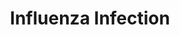 ---
annotations:
- type: Pathway Ontology
  value: infectious disease pathway
authors:
- ReactomeTeam
- Anwesha
- Mkutmon
- Egonw
description: 'For centuries influenza epidemics have plagued man; with influenza probably
  being the disease described by Hippocrates in 412 BC. Today it remains a major cause
  of morbidity and mortality worldwide with large segments of the human population
  affected every year. Many animal species can be infected by influenza viruses, often
  with catastrophic consequences. An influenza pandemic is a continuing global level
  threat. The 1918 influenza pandemic is a modern example of how devastating such
  an event could be with an estimated 50 million deaths worldwide.<p>  Influenza viruses
  belong to the family of Orthomyxoviridae; viruses with segmented RNA genomes that
  are negative sense and single-stranded (Baltimore 1971). Influenza virus strains
  are named according to their type (A, B, or C), the species from which the virus
  was isolated (omitted if human), location of isolate, the number of the isolate,
  the year of isolation, and in the case of influenza A viruses, the hemagglutinin
  (H) and neuraminidase (N) subtype. For example, the virus of H5N1 subtype isolated
  from chickens in Hong Kong in 1997 is: influenza A/chicken/Hong Kong/220/97(H5N1)
  virus. Currently 16 different hemagglutinin (H1 to H16) subtypes and 9 different
  neuraminidase (N1 to N9) subtypes are known for influenza A viruses. Most human
  disease is due to influenza viruses of the A type. The events of influenza infection
  have been annotated in Reactome primarily use protein and genome references to the
  Influenza A virus A/Puerto Rico/8/1934 H1N1 strain.   The influenza virus particle
  initially associates with a human host cell by binding to sialic acid receptors
  on the host cell surface. Sialic acids are found on many vertebrate cells and numerous
  viruses make use of this ubiquitous receptor. The bound virus is endocytosed by
  one of four distinct mechanisms. Once endocytosed the low endosomal pH sets in motion
  a number of steps that lead to viral membrane fusion mediated by the viral hemagglutinin
  (HA) protein, and the eventual release of the uncoated viral ribonucleoprotein complex
  into the cytosol of the host cell. The ribonucleoprotein complex is transported
  through the nuclear pore into the nucleus. Once in the nucleus, the incoming negative-sense
  viral RNA (vRNA) is transcribed into messenger RNA (mRNA) by a primer-dependent
  mechanism. Replication occurs via a two step process. A full-length complementary
  RNA (cRNA), a positive-sense copy of the vRNA, is first made and this in turn is
  used as a template to produce more vRNA. The viral proteins are expressed and processed
  and eventually assemble with vRNAs at what will become the budding sites on the
  host cell membrane. The viral protein and ribonucleoprotein complexes are assembled
  into complete viral particles and bud from the host cell, enveloped in the host
  cell''s membrane.<p>  Infection of a human host cell with influenza virus triggers
  an array of defensive host processes. This coevolution has driven the development
  of host processes that interfere with viral replication, notably the production
  of type I interferon. At the some time the virus counters these responses with the
  viral NS1 protein playing a central role in the viral response to the host cells
  defense.  View original pathway at [http://www.reactome.org/PathwayBrowser/#DIAGRAM=168255
  Reactome].'
last-edited: 2021-01-25
organisms:
- Homo sapiens
redirect_from:
- /index.php/Pathway:WP2683
- /instance/WP2683
schema-jsonld:
- '@context': https://schema.org/
  '@id': https://wikipathways.github.io/pathways/WP2683.html
  '@type': Dataset
  creator:
    '@type': Organization
    name: WikiPathways
  description: 'For centuries influenza epidemics have plagued man; with influenza
    probably being the disease described by Hippocrates in 412 BC. Today it remains
    a major cause of morbidity and mortality worldwide with large segments of the
    human population affected every year. Many animal species can be infected by influenza
    viruses, often with catastrophic consequences. An influenza pandemic is a continuing
    global level threat. The 1918 influenza pandemic is a modern example of how devastating
    such an event could be with an estimated 50 million deaths worldwide.<p>  Influenza
    viruses belong to the family of Orthomyxoviridae; viruses with segmented RNA genomes
    that are negative sense and single-stranded (Baltimore 1971). Influenza virus
    strains are named according to their type (A, B, or C), the species from which
    the virus was isolated (omitted if human), location of isolate, the number of
    the isolate, the year of isolation, and in the case of influenza A viruses, the
    hemagglutinin (H) and neuraminidase (N) subtype. For example, the virus of H5N1
    subtype isolated from chickens in Hong Kong in 1997 is: influenza A/chicken/Hong
    Kong/220/97(H5N1) virus. Currently 16 different hemagglutinin (H1 to H16) subtypes
    and 9 different neuraminidase (N1 to N9) subtypes are known for influenza A viruses.
    Most human disease is due to influenza viruses of the A type. The events of influenza
    infection have been annotated in Reactome primarily use protein and genome references
    to the Influenza A virus A/Puerto Rico/8/1934 H1N1 strain.   The influenza virus
    particle initially associates with a human host cell by binding to sialic acid
    receptors on the host cell surface. Sialic acids are found on many vertebrate
    cells and numerous viruses make use of this ubiquitous receptor. The bound virus
    is endocytosed by one of four distinct mechanisms. Once endocytosed the low endosomal
    pH sets in motion a number of steps that lead to viral membrane fusion mediated
    by the viral hemagglutinin (HA) protein, and the eventual release of the uncoated
    viral ribonucleoprotein complex into the cytosol of the host cell. The ribonucleoprotein
    complex is transported through the nuclear pore into the nucleus. Once in the
    nucleus, the incoming negative-sense viral RNA (vRNA) is transcribed into messenger
    RNA (mRNA) by a primer-dependent mechanism. Replication occurs via a two step
    process. A full-length complementary RNA (cRNA), a positive-sense copy of the
    vRNA, is first made and this in turn is used as a template to produce more vRNA.
    The viral proteins are expressed and processed and eventually assemble with vRNAs
    at what will become the budding sites on the host cell membrane. The viral protein
    and ribonucleoprotein complexes are assembled into complete viral particles and
    bud from the host cell, enveloped in the host cell''s membrane.<p>  Infection
    of a human host cell with influenza virus triggers an array of defensive host
    processes. This coevolution has driven the development of host processes that
    interfere with viral replication, notably the production of type I interferon.
    At the some time the virus counters these responses with the viral NS1 protein
    playing a central role in the viral response to the host cells defense.  View
    original pathway at [http://www.reactome.org/PathwayBrowser/#DIAGRAM=168255 Reactome].'
  keywords:
  - Bilayer Membrane
  - 'KPNB1 '
  - vRNA Transcription
  - 'PB1-F2 '
  - Segment 8 RNP
  - Glycosylated and
  - Sialic Acid Bound
  - 'RANBP2 '
  - 'RPS8 '
  - 'Lys-tRNA(Lys) '
  - GRSF1
  - 'RPL22L1 '
  - CPSF4
  - 'RPL34 '
  - Dimeric TGFB1
  - 'NEP/NS2 '
  - beta complex
  - 'CLTC '
  - 'TPR '
  - 'NUP58-1 '
  - CANX
  - PB1 mRNA
  - Viral Proteins
  - 'RPL18A '
  - Docked At The
  - 'RPL6 '
  - 'RPS27A(77-156) '
  - 'RPL14 '
  - 'RPS28 '
  - Importin
  - (NPC)
  - intermediate form
  - 'Inter-Membrane Spanning HA2 '
  - 'NP '
  - 'CTP '
  - 'RPS2 '
  - 'RPL40 '
  - 'NUP205 '
  - 'Tyr-tRNA(Tyr) '
  - CPSF:NS1 Complex
  - KPNB1
  - 'NS1 mRNA '
  - 'RPS4Y2 '
  - Particle
  - of TGFB1
  - Into The Endocytic
  - 'POM121C '
  - 'Glycosylated and folded HA '
  - 'POLR2B '
  - 'RPL32 '
  - 'RPS7 '
  - 'PA mRNA '
  - (phosphorylated):TFIIF:capped pre-mRNA
  - 'Phe-tRNA(Phe) '
  - Initiated vRNA-cRNA
  - 'NUP160 '
  - 'ATP '
  - 'NUP133 '
  - Segment 3 RNP
  - 'Leu-tRNA(Leu) '
  - 'RPS16 '
  - Tetramer:Lipid Raft
  - (RNP) Complex
  - 'RPS15A '
  - 'Cys-tRNA(Cys) '
  - 'NUP93 '
  - 'RPL35A '
  - II
  - Envelope Inserted
  - 'Genomic RNA Segment 1 '
  - 'RPL23 '
  - RNP pre-assembly
  - Crm1:Ran GTPase:GDP
  - 'POLR2E '
  - 'RPL10L '
  - DNAJC3
  - viral mRNA
  - folded HA trimer
  - NA
  - 'PABPN1 '
  - 'NUP58-2 '
  - 'RPL18 '
  - 'PB1 '
  - 'Genomic RNA Segment 7 '
  - 'PB1 mRNA '
  - 'Genomic RNA Segment 6 '
  - The Endocytic
  - Cholesterol
  - 'RPL36AL '
  - HSPA1A
  - Vesicle Membrane
  - 'RPL19 '
  - PB1-F2
  - 'KPNA1 '
  - '5S rRNA '
  - 'NUP43 '
  - 'CPSF4 '
  - RNA
  - 'NDC1 '
  - 'RPS19 '
  - 'RPSA '
  - NS2 mRNA
  - 'NUP188 '
  - 'Genomic RNA Segment 2 '
  - 'M1 '
  - 'RPS4Y1 '
  - 'POLR2I '
  - Influenza A Viral
  - 'NS2 mRNA '
  - KPNA1
  - 'Gln-tRNA(Gln) '
  - 'Lipid Raft '
  - 'RPS11 '
  - (complete)
  - folded HA
  - 'Host Derived Lipid Bilayer Membrane Rich In Sphingolipids And Cholesterol '
  - 'RPL11 '
  - 'NUP214 '
  - 'PB1-F2: ANT 3'
  - Polymerase
  - Particle With A
  - 'RPS6 '
  - 'RPS27L '
  - 'HA folded, glycosylated, and palmitylated '
  - Transcription
  - Endocytic Vesicle
  - 'RPL41 '
  - Pi
  - 'Glycosylated NA '
  - assembly complex
  - Sphingolipids And
  - HSP90AA1
  - vRNP:M1:NEP:NP
  - 'Ala-tRNA(Ala) '
  - mRNA
  - '7-methylguanosine cap '
  - 'M2 '
  - Segment 6 RNP
  - Complex:Karyopherin
  - Export
  - vRNP destined for
  - Segment 1 RNP
  - 'ISG15 '
  - palmitylated M2
  - PA
  - 'RPL27A '
  - 'RPL39L '
  - 'RPS10 '
  - 'RPL10A '
  - 'RPS12 '
  - vRNP Export Complex
  - Ribonucleoprotein
  - 'SEC13 '
  - 'His-tRNA(His) '
  - 'GTP '
  - 'HA2 '
  - 'SA '
  - Segment 5 RNP
  - Nuclear Pore Complex
  - 'RPS15 '
  - 'NS1 '
  - 'AAAS '
  - Tetramer
  - 'RAE1 '
  - 'NUP35 '
  - 'NA '
  - 'HA mRNA '
  - Lipid Raft
  - 'Influenza H1N1 cRNA (extending) '
  - 'M1 mRNA '
  - complex
  - 'RPL13 '
  - NP:PARP1
  - NS1 dimer
  - 'RPS13 '
  - transcript derived
  - 'RPL22 '
  - 'NUP37 '
  - 'RPL17 '
  - Segment 4 RNP
  - 'RPL26 '
  - 'Asp-tRNA(Asp) '
  - 'RPLP0 '
  - HA2
  - 'RPL3L '
  - A Viral Particle
  - 'NUP107 '
  - mRNA with m7G cap
  - RNP
  - Segment 2 RNP
  - 'CLTA '
  - ISGylated NS1
  - Rich In
  - 'RPL4 '
  - 'H+ '
  - 'palmitylated M2 '
  - XPO1
  - Gycosylated NA
  - 'FAU '
  - 'RPL28 '
  - Membrane With An
  - 'SEH1L-1 '
  - 'RPS20 '
  - 'NUP54 '
  - PB1
  - 'TGFB1 '
  - 'GDP '
  - palmitylated and
  - 'RPL3 '
  - 'RPS24 '
  - 'Thr-tRNA(Thr) '
  - 'GTF2F2 '
  - 'P1 mRNA '
  - vRNP:M1:NEP
  - PB2
  - RAN:GTP
  - 'NA mRNA '
  - 'RPS14 '
  - M2 mRNA
  - SLC25A6
  - 'PB2 mRNA '
  - HA
  - 'NUP62 '
  - 'POLR2J '
  - NS1
  - Acidified Influenza
  - Viral Polymerase
  - 'NUP50 '
  - 'RPS25 '
  - 'PB2 '
  - NTP
  - 'NUP98-5 '
  - 'Genomic RNA Segment 5 '
  - 'RPLP2 '
  - Complex
  - NS1 Homodimer
  - 'POLR2D '
  - 'RPL7A '
  - 'NUP155 '
  - 'POM121 '
  - 'POLR2L '
  - 'RPS26 '
  - Initiated cRNA-vRNA
  - NP
  - 'capped pre-mRNA '
  - 'RPS3A '
  - 'RPS18 '
  - 'RPS29 '
  - 'RPL37 '
  - cRNP
  - EIF2AK2
  - 'Influenza A dsRNA intermediate form '
  - 'POLR2C '
  - 'POLR2F '
  - vRNA (genomic)
  - vRNP:M1 for Export
  - 'POLR2G '
  - 'RPL35 '
  - M2 Tetramer
  - 'Influenza cRNA (complete) '
  - 'RPL10 '
  - 'NUP98-4 '
  - Mature intronless
  - 'RPL15 '
  - 'POLR2K '
  - Aminoacyl-tRNA
  - 'NUP88 '
  - 'RPL27 '
  - Fusion Competent
  - 'HA folded and glycosylated '
  - 'RPL8 '
  - NS1 mRNA
  - 'SLC25A6 '
  - Intracellular
  - PABPN1
  - 'HA1 '
  - CALR
  - 'RPL37A '
  - 'Arg-tRNA(Arg) '
  - 'Genomic RNA Segment 4 '
  - 'RPS27 '
  - trimer:Lipid Raft
  - '18S rRNA '
  - 'PARP1 '
  - Influenza A dsRNA
  - 80S ribosome
  - Large latent complex
  - 'Genomic RNA Segment 3 '
  - 'Pro-tRNA(Pro) '
  - Particle Docked At
  - M1 mRNA
  - NP:Lipid Raft
  - 'RPS4X '
  - NS1 Homodimer:PKR
  - 'RPL24 '
  - 'RPS5 '
  - 'RPS17 '
  - 'Glu-tRNA(Glu) '
  - 'Mature intronless transcript derived mRNA '
  - 'NUPL2 '
  - 'RPL13A '
  - 'NUP98-3 '
  - 'Ser-tRNA(Ser) '
  - 'RAN '
  - IPO5
  - Glycosylated NA
  - 'Gly-tRNA(Gly) '
  - 'RPL12 '
  - NEP/NS2
  - 'RPLP1 '
  - 'RPL21 '
  - 'RPS9 '
  - alpha:Karyopherin
  - 'RPL7 '
  - M2
  - 'SEH1L-2 '
  - 'NP mRNA '
  - vRNA (Genomic):NP
  - 'RPL5 '
  - RNP:Karyopherin
  - 'PA '
  - 'M2 mRNA '
  - 'Genomic RNA Segment 8 '
  - With An Open Pore
  - Open Pore
  - removed
  - 'RPL26L1 '
  - 'XPO1 '
  - 'EIF2AK2 '
  - Influenza cRNA
  - 'RPL36A '
  - 'p-S5-POLR2A '
  - Host Derived Lipid
  - NS1:PAB II Complex
  - SA
  - Clathrin
  - 'UTP '
  - 'Met-tRNA(Met) '
  - H+
  - Segment 7 RNP
  - '28S rRNA '
  - 'RPS23 '
  - M1
  - 'RPS3 '
  - 'Ile-tRNA(Ile) '
  - alpha
  - 'NUP153 '
  - 'NUP85 '
  - 'RPL29 '
  - 'RPL9 '
  - 'NUP210 '
  - 'Trp-tRNA(Trp) '
  - 'RPS21 '
  - 'GTF2F1 '
  - 'RPL39 '
  - homodimer:Importin
  - NS1:viral dsRNA
  - Initiated vRNA
  - 'POLR2H '
  - 'Importin alpha '
  - 'RPL30 '
  - 'Asn-tRNA(Asn) '
  - 'RPL31 '
  - '5.8S rRNA '
  - 'RPL36 '
  - 'RPL38 '
  - 'RPL23A '
  - 'Val-tRNA(Val) '
  - Glycosylated,
  - Cleaved HA Influenza
  license: CC0
  name: Influenza Infection
seo: CreativeWork
title: Influenza Infection
wpid: WP2683
---